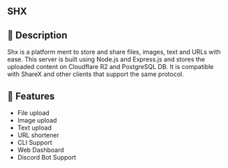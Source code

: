 ## SHX

## 📝 Description

Shx is a platform ment to store and share files, images, text and URLs with ease. This server is built using Node.js and Express.js and stores the uploaded content on Cloudflare R2 and PostgreSQL DB. It is compatible with ShareX and other clients that support the same protocol.

## 🚀 Features

- File upload
- Image upload
- Text upload
- URL shortener
- CLI Support
- Web Dashboard
- Discord Bot Support